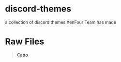 # discord-themes
a collection of discord themes XenFour Team has made

# Raw Files
> [Catto](https://raw.githubusercontent.com/XenFour/discord-themes/main/catto.theme.css)

